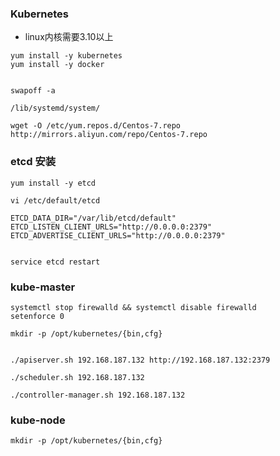 ### Kubernetes

- linux内核需要3.10以上

```
yum install -y kubernetes
yum install -y docker


swapoff -a

/lib/systemd/system/
```


```
wget -O /etc/yum.repos.d/Centos-7.repo http://mirrors.aliyun.com/repo/Centos-7.repo
```

### etcd 安装
```
yum install -y etcd

vi /etc/default/etcd

ETCD_DATA_DIR="/var/lib/etcd/default"
ETCD_LISTEN_CLIENT_URLS="http://0.0.0.0:2379"
ETCD_ADVERTISE_CLIENT_URLS="http://0.0.0.0:2379"


service etcd restart
```

### kube-master

```
systemctl stop firewalld && systemctl disable firewalld
setenforce 0

mkdir -p /opt/kubernetes/{bin,cfg}


./apiserver.sh 192.168.187.132 http://192.168.187.132:2379

./scheduler.sh 192.168.187.132

./controller-manager.sh 192.168.187.132

```

### kube-node

```
mkdir -p /opt/kubernetes/{bin,cfg}


```
